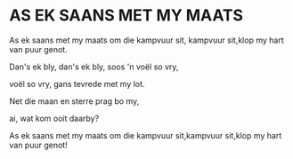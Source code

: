 # AS EK SAANS MET MY MAATS

As ek saans met my maats om die kampvuur sit, kampvuur sit,klop my hart van puur genot.

Dan's ek bly, dan's ek bly, soos 'n voël so vry,

voël so vry, gans tevrede met my lot.

Net die maan en sterre prag bo my,

ai, wat kom ooit daarby?

As ek saans met my maats om die kampvuur sit,kampvuur sit,klop my hart van puur genot!

